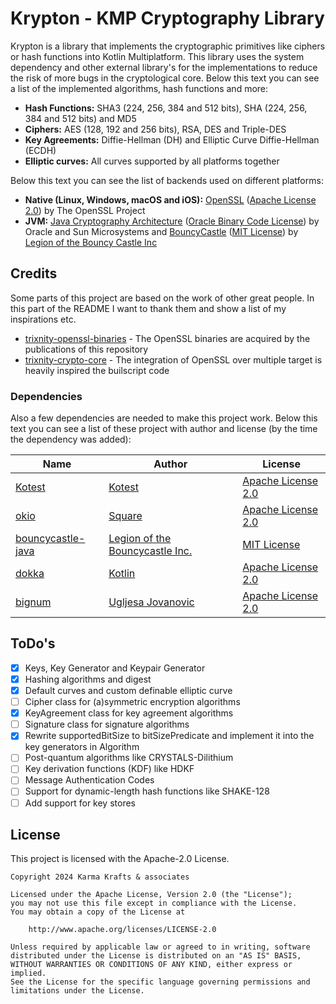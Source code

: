 # Krypton - KMP Cryptography Library
Krypton is a library that implements the cryptographic primitives like ciphers or hash functions into Kotlin Multiplatform. This library uses the system dependency and other external library's for the implementations to reduce the risk of more bugs in the cryptological core. Below this text you can see a list of the implemented algorithms, hash functions and more:
- **Hash Functions:** SHA3 (224, 256, 384 and 512 bits), SHA (224, 256, 384 and 512 bits) and MD5
- **Ciphers:** AES (128, 192 and 256 bits), RSA, DES and Triple-DES
- **Key Agreements:** Diffie-Hellman (DH) and Elliptic Curve Diffie-Hellman (ECDH)
- **Elliptic curves:** All curves supported by all platforms together

Below this text you can see the list of backends used on different platforms:
- **Native (Linux, Windows, macOS and iOS):** [OpenSSL](https://www.openssl.org/) ([Apache License 2.0](https://github.com/openssl/openssl/blob/master/LICENSE.txt)) by The OpenSSL Project
- **JVM:** [Java Cryptography Architecture](https://en.wikipedia.org/wiki/Java_Cryptography_Architecture) ([Oracle Binary Code License](https://www.oracle.com/downloads/licenses/binary-code-license.html)) by Oracle and Sun Microsystems and [BouncyCastle](https://github.com/bcgit/bc-java) ([MIT License](https://github.com/bcgit/bc-java/blob/main/LICENSE.md)) by [Legion of the Bouncy Castle Inc](https://github.com/bcgit)

## Credits
Some parts of this project are based on the work of other great people. In this part of the README I want to thank them and show a list of my inspirations etc.
- [trixnity-openssl-binaries](https://gitlab.com/trixnity/trixnity-openssl-binaries) - The OpenSSL binaries are acquired by the publications of this repository
- [trixnity-crypto-core](https://gitlab.com/trixnity/trixnity/-/tree/main/trixnity-crypto-core?ref_type=heads) - The integration of OpenSSL over multiple target is heavily inspired the builscript code

### Dependencies
Also a few dependencies are needed to make this project work. Below this text you can see a list of these project with author and license (by the time the dependency was added):

| Name | Author | License | 
|-|-|-|
| [Kotest](https://github.com/kotest/kotest) | [Kotest](https://github.com/kotest) | [Apache License 2.0](https://github.com/kotest/kotest/blob/master/LICENSE) |
| [okio](https://github.com/square/okio) | [Square](https://github.com/square) | [Apache License 2.0](https://github.com/square/okio/blob/master/LICENSE.txt) |
| [bouncycastle-java](https://www.bouncycastle.org/repositories/bc-java) | [Legion of the Bouncycastle Inc.](https://github.com/bcgit) | [MIT License](https://github.com/bcgit/bc-java/blob/main/LICENSE.md) |
| [dokka](https://github.com/Kotlin/dokka) | [Kotlin](https://github.com/Kotlin) | [Apache License 2.0](https://github.com/Kotlin/dokka/blob/master/LICENSE.txt) |
| [bignum](https://github.com/ionspin/kotlin-multiplatform-bignum) | [Ugljesa Jovanovic](https://github.com/ionspin) | [Apache License 2.0](https://github.com/ionspin/kotlin-multiplatform-bignum/blob/main/LICENSE) |

## ToDo's
- [X] Keys, Key Generator and Keypair Generator
- [X] Hashing algorithms and digest
- [X] Default curves and custom definable elliptic curve
- [ ] Cipher class for (a)symmetric encryption algorithms
- [X] KeyAgreement class for key agreement algorithms
- [ ] Signature class for signature algorithms
- [X] Rewrite supportedBitSize to bitSizePredicate and implement it into the key generators in Algorithm
- [ ] Post-quantum algorithms like CRYSTALS-Dilithium
- [ ] Key derivation functions (KDF) like HDKF
- [ ] Message Authentication Codes
- [ ] Support for dynamic-length hash functions like SHAKE-128
- [ ] Add support for key stores

## License
This project is licensed with the Apache-2.0 License.

```
Copyright 2024 Karma Krafts & associates
  
Licensed under the Apache License, Version 2.0 (the "License");  
you may not use this file except in compliance with the License.  
You may obtain a copy of the License at  
  
    http://www.apache.org/licenses/LICENSE-2.0  
  
Unless required by applicable law or agreed to in writing, software  
distributed under the License is distributed on an "AS IS" BASIS,  
WITHOUT WARRANTIES OR CONDITIONS OF ANY KIND, either express or implied.  
See the License for the specific language governing permissions and  
limitations under the License.
```
